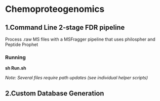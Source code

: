 # Chemoproteogenomics
## 1.Command Line 2-stage FDR pipeline 

 Process .raw MS files with a MSFragger pipeline that uses philospher and Peptide Prophet 

### Running

__sh Run.sh__
 
_Note: Several files require path updates (see individual helper scripts)_

## 2.Custom Database Generation
